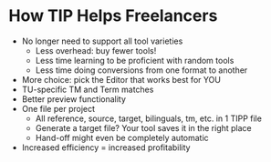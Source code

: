# How TIP Helps Freelancers #

  * No longer need to support all tool varieties
    * Less overhead: buy fewer tools!
    * Less time learning to be proficient with random tools
    * Less time doing conversions from one format to another
  * More choice: pick the Editor that works best for YOU
  * TU-specific TM and Term matches
  * Better preview functionality
  * One file per project
    * All reference, source, target, bilinguals, tm, etc. in 1 TIPP file
    * Generate a target file? Your tool saves it in the right place
    * Hand-off might even be completely automatic
  * Increased efficiency = increased profitability